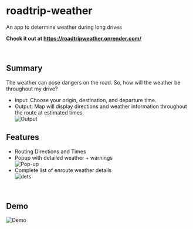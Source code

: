 # roadtrip-weather
An app to determine weather during long drives

**Check it out at https://roadtripweather.onrender.com/**

<br/>

## Summary
The weather can pose dangers on the road. So, how will the weather be throughout my drive?
* Input: Choose your origin, destination, and departure time.
* Output: Map will display directions and weather information throughout the route at estimated times.<br />
![Output](https://github.com/user-attachments/assets/bf58c1f3-6ed1-4100-af85-e132c4d3263c )

## Features
* Routing Directions and Times
* Popup with detailed weather + warnings <br />
![Pop-up](https://github.com/user-attachments/assets/a3c9922f-54fc-49c4-b916-e8eeb3b26664)
* Complete list of enroute weather details <br />
![dets](https://github.com/user-attachments/assets/ef741ea5-f211-4eea-bc03-65d80545740b)
<br/>

## Demo
![Demo](https://media3.giphy.com/media/v1.Y2lkPTc5MGI3NjExYmgyZHAxeXp4Mm9vcG4zNjA0NnF2bHE4aTh1ejRlZ2swODc5c2s0byZlcD12MV9pbnRlcm5hbF9naWZfYnlfaWQmY3Q9Zw/b1WsAtk8H6sfyChWbJ/giphy.gif)
